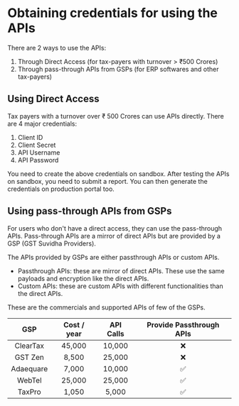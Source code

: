 # Obtaining credentials for using the APIs

There are 2 ways to use the APIs:

1. Through Direct Access (for tax-payers with turnover > ₹500 Crores)
2. Through pass-through APIs from GSPs (for ERP softwares and other tax-payers)

## Using Direct Access

Tax payers with a turnover over ₹ 500 Crores can use APIs directly. There are 4 major credentials:

1. Client ID
2. Client Secret
3. API Username
4. API Password

You need to create the above credentials on sandbox. After testing the APIs on sandbox, you need to submit a report. You can then generate the credentials on production portal too.

## Using pass-through APIs from GSPs

For users who don't have a direct access, they can use the pass-through APIs. Pass-through APIs are a mirror of direct APIs but are provided by a GSP (GST Suvidha Providers).

The APIs provided by GSPs are either passthrough APIs or custom APIs.

- Passthrough APIs: these are mirror of direct APIs. These use the same payloads and encryption like the direct APIs.
- Custom APIs: these are custom APIs with different functionalities than the direct APIs.

These are the commercials and supported APIs of few of the GSPs.

|  **GSP**  | **Cost / year** | **API Calls** | **Provide Passthrough APIs** |
|:---------:|:---------------:|:-------------:|:----------------------------:|
| ClearTax  |          45,000 |        10,000 |             ❌               |
| GST Zen   |           8,500 |        25,000 |             ❌               |
| Adaequare |           7,000 |        10,000 |             ✅               |
| WebTel    |          25,000 |        25,000 |             ✅               |
| TaxPro    |           1,050 |         5,000 |             ✅               |
